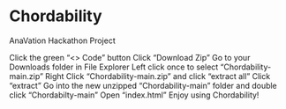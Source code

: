 # Chordability
AnaVation Hackathon Project

Click the green “<> Code” button
Click “Download Zip”
Go to your Downloads folder in File Explorer
Left click once to select “Chordability-main.zip”
Right Click “Chordability-main.zip” and click “extract all”
Click “extract”
Go into the new unzipped “Chordability-main” folder and double click “Chordabilty-main”
Open “index.html”
Enjoy using Chordability! 
